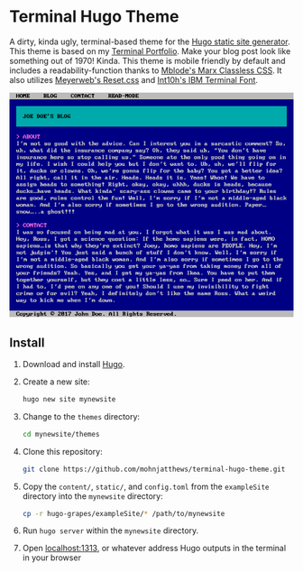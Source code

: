 # Terminal Hugo Theme

A dirty, kinda ugly, terminal-based theme for the [Hugo static site generator](https://gohugo.io/). This theme is based on my [Terminal Portfolio](https://github.com/mohnjatthews/terminal-portfolio). Make your blog post look like something out of 1970! Kinda. This theme is mobile friendly by default and includes a readability-function thanks to [Mblode's Marx Classless CSS](https://github.com/mblode/marx). It also utilizes [Meyerweb's Reset.css](https://meyerweb.com/eric/tools/css/reset/) and [Int10h's IBM Terminal Font](https://int10h.org/oldschool-pc-fonts/fontlist/).

![Screenshot of the Terminal Theme](screenshot.png)

## Install

1. Download and install [Hugo](https://gohugo.io/).
2. Create a new site:

    ```bash
    hugo new site mynewsite
    ```

3. Change to the `themes` directory:

    ```bash
    cd mynewsite/themes
    ```

4. Clone this repository:

    ```bash
    git clone https://github.com/mohnjatthews/terminal-hugo-theme.git
    ```

5. Copy the `content/`, `static/`, and `config.toml` from the `exampleSite` directory into the `mynewsite` directory:

    ```bash
    cp -r hugo-grapes/exampleSite/* /path/to/mynewsite
    ```

6. Run `hugo server` within the `mynewsite` directory.
7. Open [localhost:1313](http://localhost:1313), or whatever address Hugo outputs in the terminal in your browser
